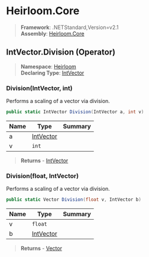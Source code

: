 # Heirloom.Core

> **Framework**: .NETStandard,Version=v2.1  
> **Assembly**: [Heirloom.Core][0]

## IntVector.Division (Operator)

> **Namespace**: [Heirloom][0]  
> **Declaring Type**: [IntVector][1]

### Division(IntVector, int)

Performs a scaling of a vector via division.

```cs
public static IntVector Division(IntVector a, int v)
```

| Name | Type           | Summary |
|------|----------------|---------|
| a    | [IntVector][1] |         |
| v    | `int`          |         |

> **Returns** - [IntVector][1]

### Division(float, IntVector)

Performs a scaling of a vector via division.

```cs
public static Vector Division(float v, IntVector b)
```

| Name | Type           | Summary |
|------|----------------|---------|
| v    | `float`        |         |
| b    | [IntVector][1] |         |

> **Returns** - [Vector][2]

[0]: ../../../Heirloom.Core.md
[1]: ../IntVector.md
[2]: ../Vector.md
